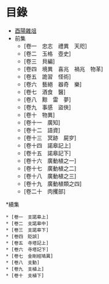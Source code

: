 # 目錄

* [酉陽雜俎](README.md)
* 前集
    * [卷一　忠志　禮異　天咫]
    * [卷二　玉格　壺史]
    * [卷三　貝編]
    * [卷四　境異　喜兆　禍兆　物革]
    * [卷五　詭習　怪術]
    * [卷六　藝絕　器奇　樂]
    * [卷七　酒食　醫]
    * [卷八　黥　雷　夢]
    * [卷九　事感　盜俠]
    * [卷十　物異]
    * [卷十一　廣知]
    * [卷十二　語資]
    * [卷十三　冥跡　屍穸]
    * [卷十四　諾皋記上]
    * [卷十五　諾皋記下]
    * [卷十六　廣動植之一]
    * [卷十七　廣動植之二]
    * [卷十八　廣動植之三]
    * [卷十九　廣動植類之四]
    * [卷二十　肉攫部]　

*續集

    * [卷一　支諾皋上]
    * [卷二　支諾皋中]
    * [卷三　支諾皋下]
    * [卷四　貶誤]
    * [卷五　寺塔記上]
    * [卷六　寺塔記下]
    * [卷七　金剛經鳩異]
    * [卷八　支動]
    * [卷九　支植上]
    * [卷十　支植下]



